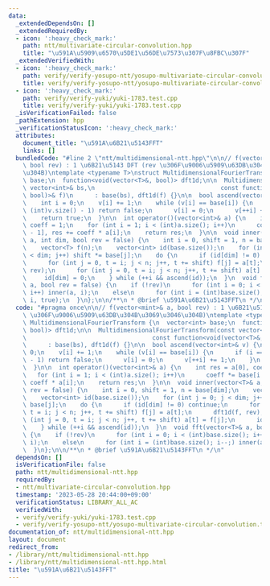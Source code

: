 ```yaml
---
data:
  _extendedDependsOn: []
  _extendedRequiredBy:
  - icon: ':heavy_check_mark:'
    path: ntt/multivariate-circular-convolution.hpp
    title: "\u591A\u5909\u6570\u5DE1\u56DE\u7573\u307F\u8FBC\u307F"
  _extendedVerifiedWith:
  - icon: ':heavy_check_mark:'
    path: verify/verify-yosupo-ntt/yosupo-multivariate-circular-convolution.test.cpp
    title: verify/verify-yosupo-ntt/yosupo-multivariate-circular-convolution.test.cpp
  - icon: ':heavy_check_mark:'
    path: verify/verify-yuki/yuki-1783.test.cpp
    title: verify/verify-yuki/yuki-1783.test.cpp
  _isVerificationFailed: false
  _pathExtension: hpp
  _verificationStatusIcon: ':heavy_check_mark:'
  attributes:
    document_title: "\u591A\u6B21\u5143FFT"
    links: []
  bundledCode: "#line 2 \"ntt/multidimensional-ntt.hpp\"\n\n// f(vector<mint>& a,\
    \ bool rev) : 1 \u6B21\u5143 DFT (rev \u306F\u9006\u5909\u63DB\u304B\u3069\u3046\
    \u304B)\ntemplate <typename T>\nstruct MultidimensionalFourierTransform {\n  vector<int>\
    \ base;\n  function<void(vector<T>&, bool)> dft1d;\n\n  MultidimensionalFourierTransform(const\
    \ vector<int>& bs,\n                                   const function<void(vector<T>&,\
    \ bool)>& f)\n      : base(bs), dft1d(f) {}\n\n  bool ascend(vector<int>& v) {\n\
    \    int i = 0;\n    v[i] += 1;\n    while (v[i] == base[i]) {\n      if (i ==\
    \ (int)v.size() - 1) return false;\n      v[i] = 0;\n      v[++i] += 1;\n    }\n\
    \    return true;\n  }\n\n  int operator()(vector<int>& a) {\n    int res = a[0],\
    \ coeff = 1;\n    for (int i = 1; i < (int)a.size(); i++)\n      coeff *= base[i\
    \ - 1], res += coeff * a[i];\n    return res;\n  }\n\n  void inner(vector<T>&\
    \ a, int dim, bool rev = false) {\n    int i = 0, shift = 1, n = base[dim];\n\
    \    vector<T> f(n);\n    vector<int> id(base.size());\n    for (int j = 0; j\
    \ < dim; j++) shift *= base[j];\n    do {\n      if (id[dim] != 0) continue;\n\
    \      for (int j = 0, t = i; j < n; j++, t += shift) f[j] = a[t];\n      dft1d(f,\
    \ rev);\n      for (int j = 0, t = i; j < n; j++, t += shift) a[t] = f[j];\n \
    \     id[dim] = 0;\n    } while (++i && ascend(id));\n  }\n  void fft(vector<T>&\
    \ a, bool rev = false) {\n    if (!rev)\n      for (int i = 0; i < (int)base.size();\
    \ i++) inner(a, i);\n    else\n      for (int i = (int)base.size(); i--;) inner(a,\
    \ i, true);\n  }\n};\n\n/**\n * @brief \u591A\u6B21\u5143FFT\n */\n"
  code: "#pragma once\n\n// f(vector<mint>& a, bool rev) : 1 \u6B21\u5143 DFT (rev\
    \ \u306F\u9006\u5909\u63DB\u304B\u3069\u3046\u304B)\ntemplate <typename T>\nstruct\
    \ MultidimensionalFourierTransform {\n  vector<int> base;\n  function<void(vector<T>&,\
    \ bool)> dft1d;\n\n  MultidimensionalFourierTransform(const vector<int>& bs,\n\
    \                                   const function<void(vector<T>&, bool)>& f)\n\
    \      : base(bs), dft1d(f) {}\n\n  bool ascend(vector<int>& v) {\n    int i =\
    \ 0;\n    v[i] += 1;\n    while (v[i] == base[i]) {\n      if (i == (int)v.size()\
    \ - 1) return false;\n      v[i] = 0;\n      v[++i] += 1;\n    }\n    return true;\n\
    \  }\n\n  int operator()(vector<int>& a) {\n    int res = a[0], coeff = 1;\n \
    \   for (int i = 1; i < (int)a.size(); i++)\n      coeff *= base[i - 1], res +=\
    \ coeff * a[i];\n    return res;\n  }\n\n  void inner(vector<T>& a, int dim, bool\
    \ rev = false) {\n    int i = 0, shift = 1, n = base[dim];\n    vector<T> f(n);\n\
    \    vector<int> id(base.size());\n    for (int j = 0; j < dim; j++) shift *=\
    \ base[j];\n    do {\n      if (id[dim] != 0) continue;\n      for (int j = 0,\
    \ t = i; j < n; j++, t += shift) f[j] = a[t];\n      dft1d(f, rev);\n      for\
    \ (int j = 0, t = i; j < n; j++, t += shift) a[t] = f[j];\n      id[dim] = 0;\n\
    \    } while (++i && ascend(id));\n  }\n  void fft(vector<T>& a, bool rev = false)\
    \ {\n    if (!rev)\n      for (int i = 0; i < (int)base.size(); i++) inner(a,\
    \ i);\n    else\n      for (int i = (int)base.size(); i--;) inner(a, i, true);\n\
    \  }\n};\n\n/**\n * @brief \u591A\u6B21\u5143FFT\n */\n"
  dependsOn: []
  isVerificationFile: false
  path: ntt/multidimensional-ntt.hpp
  requiredBy:
  - ntt/multivariate-circular-convolution.hpp
  timestamp: '2023-05-28 20:44:00+09:00'
  verificationStatus: LIBRARY_ALL_AC
  verifiedWith:
  - verify/verify-yuki/yuki-1783.test.cpp
  - verify/verify-yosupo-ntt/yosupo-multivariate-circular-convolution.test.cpp
documentation_of: ntt/multidimensional-ntt.hpp
layout: document
redirect_from:
- /library/ntt/multidimensional-ntt.hpp
- /library/ntt/multidimensional-ntt.hpp.html
title: "\u591A\u6B21\u5143FFT"
---
```

